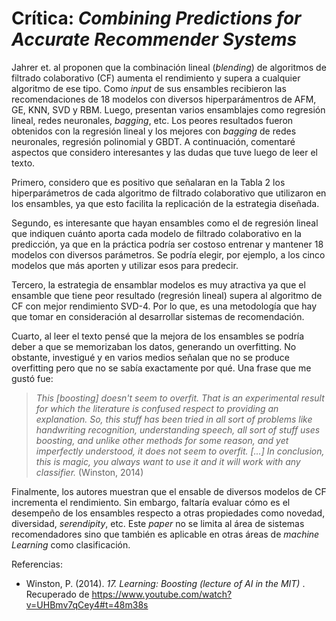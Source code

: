 # Crítica: *Combining Predictions for Accurate Recommender Systems*

Jahrer et. al proponen que la combinación lineal (*blending*) de algoritmos de filtrado colaborativo (CF) aumenta el rendimiento y supera a cualquier algoritmo de ese tipo. Como *input* de sus ensambles recibieron las recomendaciones de 18 modelos con diversos hiperparámentros de AFM, GE, KNN, SVD y RBM. Luego, presentan varios ensamblajes como regresión lineal, redes neuronales, *bagging*, etc. Los peores resultados fueron obtenidos con la regresión lineal y los mejores con *bagging* de redes neuronales, regresión polinomial y GBDT. A continuación, comentaré aspectos que considero interesantes y las dudas que tuve luego de leer el texto.

Primero, considero que es positivo que señalaran en la Tabla 2 los hiperparámetros de cada algoritmo de filtrado colaborativo que utilizaron en los ensambles, ya que esto facilita la replicación de la estrategia diseñada. 

Segundo, es interesante que hayan ensambles como el de regresión lineal que indiquen cuánto aporta cada modelo de filtrado colaborativo en la predicción, ya que en la práctica podría ser costoso entrenar y mantener 18 modelos con diversos parámetros. Se podría elegir, por ejemplo, a los cinco modelos que más aporten y utilizar esos para predecir. 

Tercero, la estrategia de ensamblar modelos es muy atractiva ya que el ensamble que tiene peor resultado (regresión lineal) supera al algoritmo de CF con mejor rendimiento SVD-4. Por lo que, es una metodología que hay que tomar en consideración al desarrollar sistemas de recomendación.

Cuarto, al leer el texto pensé que la mejora de los ensambles se podría deber a que se memorizaban los datos, generando un overfitting. No obstante, investigué y en varios medios señalan que no se produce overfitting pero que no se sabía exactamente por qué. Una frase que me gustó fue:

> *This [boosting] doesn't seem to overfit. That is an experimental result for which the literature is confused respect to providing an explanation. So, this stuff has been tried in all sort of problems like handwriting recognition, understanding speech, all sort of stuff uses boosting, and unlike other methods for some reason, and yet imperfectly understood, it does not seem to overfit. [...] In conclusion, this is magic, you always want to use it and it will work with any classifier.* (Winston, 2014)



Finalmente, los autores muestran que el ensable de diversos modelos de CF incrementa el rendimiento. Sin embargo, faltaría evaluar cómo es el desempeño de los ensambles respecto a otras propiedades como novedad, diversidad, *serendipity*, etc. Este *paper* no se limita al área de sistemas recomendadores sino que también es aplicable en otras áreas de *machine Learning* como clasificación.

Referencias:

* Winston, P. (2014). *17. Learning: Boosting (lecture of AI in the MIT)* . Recuperado de https://www.youtube.com/watch?v=UHBmv7qCey4#t=48m38s